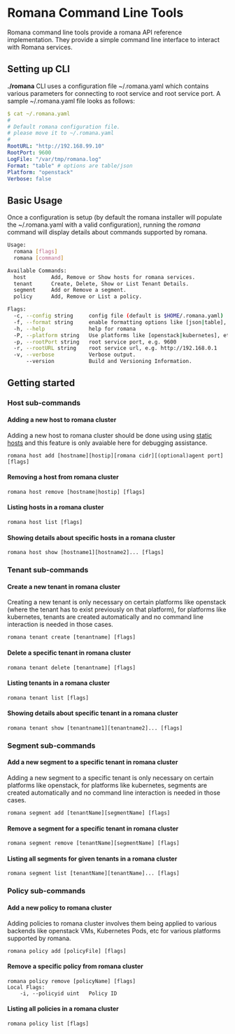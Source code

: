 # Romana Command Line Tools

Romana command line tools provide a romana API reference implementation.
They provide a simple command line interface to interact with Romana services.

## Setting up CLI

**./romana** CLI uses a configuration file ~/.romana.yaml which contains
various parameters for connecting to root service and root service port.
A sample ~/.romana.yaml file looks as follows:

```yaml
$ cat ~/.romana.yaml 
#
# Default romana configuration file.
# please move it to ~/.romana.yaml
#
RootURL: "http://192.168.99.10"
RootPort: 9600
LogFile: "/var/tmp/romana.log"
Format: "table" # options are table/json 
Platform: "openstack"
Verbose: false
```

## Basic Usage

Once a configuration is setup (by default the romana installer will
populate the ~/.romana.yaml with a valid configuration), running the
*romana* command will display details about commands supported by
romana.

```bash
Usage:
  romana [flags]
  romana [command]

Available Commands:
  host        Add, Remove or Show hosts for romana services.
  tenant      Create, Delete, Show or List Tenant Details.
  segment     Add or Remove a segment.
  policy      Add, Remove or List a policy.

Flags:
  -c, --config string     config file (default is $HOME/.romana.yaml)
  -f, --format string     enable formatting options like [json|table], etc.
  -h, --help              help for romana
  -P, --platform string   Use platforms like [openstack|kubernetes], etc.
  -p, --rootPort string   root service port, e.g. 9600
  -r, --rootURL string    root service url, e.g. http://192.168.0.1
  -v, --verbose           Verbose output.
      --version           Build and Versioning Information.
```

## Getting started

### Host sub-commands

#### Adding a new host to romana cluster
Adding a new host to romana cluster should be done
using using [static hosts](https://github.com/romana/romana/blob/master/static_hosts.md)
and this feature is only avaiable here for debugging assistance.
```
romana host add [hostname][hostip][romana cidr][(optional)agent port] [flags]
```

#### Removing a host from romana cluster
```
romana host remove [hostname|hostip] [flags]
```

#### Listing hosts in a romana cluster
```
romana host list [flags]
```

#### Showing details about specific hosts in a romana cluster
```
romana host show [hostname1][hostname2]... [flags]
```

### Tenant sub-commands

#### Create a new tenant in romana cluster
Creating a new tenant is only necessary on certain platforms
like openstack (where the tenant has to exist previously on
that platform), for platforms like kubernetes, tenants are
created automatically and no command line interaction is
needed in those cases.
```
romana tenant create [tenantname] [flags]
```

#### Delete a specific tenant in romana cluster
```
romana tenant delete [tenantname] [flags]
```

#### Listing tenants in a romana cluster
```
romana tenant list [flags]
```

#### Showing details about specific tenant in a romana cluster
```
romana tenant show [tenantname1][tenantname2]... [flags]
```

### Segment sub-commands

#### Add a new segment to a specific tenant in romana cluster
Adding a new segment to a specific tenant is only necessary on
certain platforms like openstack, for platforms like kubernetes,
segments are created automatically and no command line interaction
is needed in those cases.
```
romana segment add [tenantName][segmentName] [flags]
```

#### Remove a segment for a specific tenant in romana cluster
```
romana segment remove [tenantName][segmentName] [flags]
```

#### Listing all segments for given tenants in a romana cluster
```
romana segment list [tenantName][tenantName]... [flags]
```

### Policy sub-commands

#### Add a new policy to romana cluster
Adding policies to romana cluster involves them being applied
to various backends like openstack VMs, Kubernetes Pods, etc
for various platforms supported by romana.
```
romana policy add [policyFile] [flags]
```

#### Remove a specific policy from romana cluster
```
romana policy remove [policyName] [flags]
Local Flags:
    -i, --policyid uint   Policy ID
```

#### Listing all policies in a romana cluster
```
romana policy list [flags]
```
